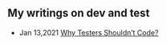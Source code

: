 ## My writings on dev and test 

- Jan 13,2021       [Why Testers Shouldn’t Code?](https://github.com/justcli/writings/wiki/Why-Testers-Shouldn’t-Code)
